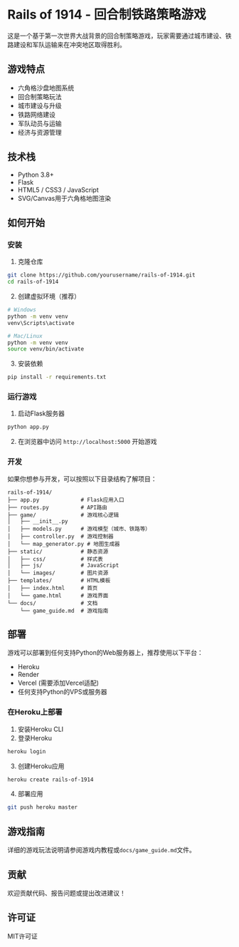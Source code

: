 # Rails of 1914 - 回合制铁路策略游戏

这是一个基于第一次世界大战背景的回合制策略游戏，玩家需要通过城市建设、铁路建设和军队运输来在冲突地区取得胜利。

## 游戏特点

- 六角格沙盘地图系统
- 回合制策略玩法
- 城市建设与升级
- 铁路网络建设
- 军队动员与运输
- 经济与资源管理

## 技术栈

- Python 3.8+
- Flask
- HTML5 / CSS3 / JavaScript
- SVG/Canvas用于六角格地图渲染

## 如何开始

### 安装

1. 克隆仓库
```bash
git clone https://github.com/yourusername/rails-of-1914.git
cd rails-of-1914
```

2. 创建虚拟环境（推荐）
```bash
# Windows
python -m venv venv
venv\Scripts\activate

# Mac/Linux
python -m venv venv
source venv/bin/activate
```

3. 安装依赖
```bash
pip install -r requirements.txt
```

### 运行游戏

1. 启动Flask服务器
```bash
python app.py
```

2. 在浏览器中访问 `http://localhost:5000` 开始游戏

### 开发

如果你想参与开发，可以按照以下目录结构了解项目：

```
rails-of-1914/
├── app.py             # Flask应用入口
├── routes.py          # API路由
├── game/              # 游戏核心逻辑
│   ├── __init__.py    
│   ├── models.py      # 游戏模型（城市、铁路等）
│   ├── controller.py  # 游戏控制器
│   └── map_generator.py # 地图生成器
├── static/            # 静态资源
│   ├── css/           # 样式表
│   ├── js/            # JavaScript
│   └── images/        # 图片资源
├── templates/         # HTML模板
│   ├── index.html     # 首页
│   └── game.html      # 游戏界面
└── docs/              # 文档
    └── game_guide.md  # 游戏指南
```

## 部署

游戏可以部署到任何支持Python的Web服务器上，推荐使用以下平台：

- Heroku
- Render
- Vercel (需要添加Vercel适配)
- 任何支持Python的VPS或服务器

### 在Heroku上部署

1. 安装Heroku CLI
2. 登录Heroku
```bash
heroku login
```

3. 创建Heroku应用
```bash
heroku create rails-of-1914
```

4. 部署应用
```bash
git push heroku master
```

## 游戏指南

详细的游戏玩法说明请参阅游戏内教程或`docs/game_guide.md`文件。

## 贡献

欢迎贡献代码、报告问题或提出改进建议！

## 许可证

MIT许可证 